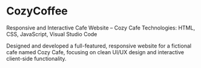 # CozyCoffee
Responsive and Interactive Cafe Website – Cozy Cafe
Technologies: HTML, CSS, JavaScript, Visual Studio Code

Designed and developed a full-featured, responsive website for a fictional cafe named Cozy Cafe, focusing on clean UI/UX design and interactive client-side functionality.
